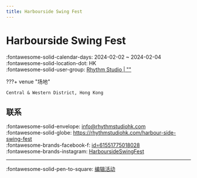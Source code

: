 ```yaml
---
title: Harbourside Swing Fest
---
```


# Harbourside Swing Fest 

:fontawesome-solid-calendar-days: 2024-02-02 ~ 2024-02-04  
:fontawesome-solid-location-dot: HK  
:fontawesome-solid-user-group: [Rhythm Studio | ""](https://swing.kids/zh_HK/rhythm-studio)  


???+ venue "场地"

    Central & Western District, Hong Kong  

## 联系

:fontawesome-solid-envelope: <info@rhythmstudiohk.com>  
:fontawesome-solid-globe: <https://rhythmstudiohk.com/harbour-side-swing-fest>  
:fontawesome-brands-facebook-f: [id=61551775018028](https://www.facebook.com/profile.php?id=61551775018028)  
:fontawesome-brands-instagram: [HarboursideSwingFest](http://instagram.com/HarboursideSwingFest)  

---

:fontawesome-solid-pen-to-square: [编辑活动](https://github.com/swingdance/events/issues/new?assignees=&labels=update+event&projects=&template=03-update_entity.yml&title=Update%20Event%3A%20zh_HK%20%E2%80%A2%20Harbourside%20Swing%20Fest&region=zh_HK&year=2024&id=harbourside-swing-fest&name=Harbourside%20Swing%20Fest&org_id=rhythm-studio)
